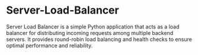 # Server-Load-Balancer
Server Load Balancer is a simple Python application that acts as a load balancer for distributing incoming requests among multiple backend servers. It provides round-robin load balancing and health checks to ensure optimal performance and reliability.
